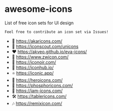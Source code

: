 # awesome-icons
List of free icon sets for UI design

`Feel free to contribute an icon set via Issues!`

- 🌰 https://akaricons.com/
- 🔎 https://iconscout.com/unicons
- ♥ https://akveo.github.io/eva-icons/
- 🔢 https://www.zwicon.com/
- 🏴 https://iconoir.com/
- 🏨 https://iconhub.io/
- ⭐ https://iconic.app/
- 🦸 https://heroicons.com/
- 🧪 https://phosphoricons.com/
- 🍓 https://jam-icons.com/
- 🛠️ https://tablericons.com/
- 🎶 https://remixicon.com/
